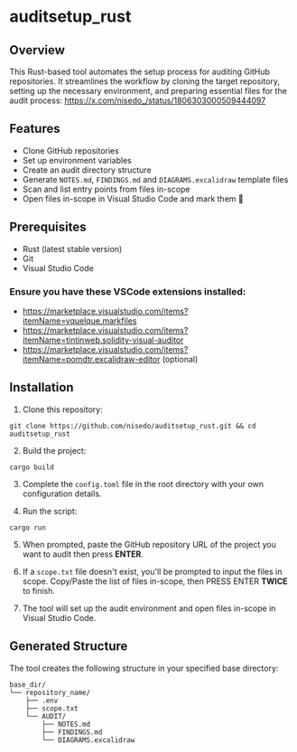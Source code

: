 # auditsetup_rust

## Overview

This Rust-based tool automates the setup process for auditing GitHub repositories. It streamlines the workflow by cloning the target repository, setting up the necessary environment, and preparing essential files for the audit process: https://x.com/nisedo_/status/1806303000509444097

## Features

- Clone GitHub repositories
- Set up environment variables
- Create an audit directory structure
- Generate `NOTES.md`, `FINDINGS.md` and `DIAGRAMS.excalidraw` template files
- Scan and list entry points from files in-scope
- Open files in-scope in Visual Studio Code and mark them 📌

## Prerequisites

- Rust (latest stable version)
- Git
- Visual Studio Code

### Ensure you have these VSCode extensions installed:

- https://marketplace.visualstudio.com/items?itemName=vquelque.markfiles
- https://marketplace.visualstudio.com/items?itemName=tintinweb.solidity-visual-auditor
- https://marketplace.visualstudio.com/items?itemName=pomdtr.excalidraw-editor (optional)

## Installation

1. Clone this repository:
```
git clone https://github.com/nisedo/auditsetup_rust.git && cd auditsetup_rust
```

2. Build the project:
```
cargo build
```

3. Complete the `config.toml` file in the root directory with your own configuration details.

4. Run the script:
```
cargo run
```

5. When prompted, paste the GitHub repository URL of the project you want to audit then press **ENTER**.

6. If a `scope.txt` file doesn't exist, you'll be prompted to input the files in scope. Copy/Paste the list of files in-scope, then PRESS ENTER **TWICE** to finish.

7. The tool will set up the audit environment and open files in-scope in Visual Studio Code.

## Generated Structure

The tool creates the following structure in your specified base directory:

```
base_dir/
└── repository_name/
    ├── .env
    ├── scope.txt
    └── AUDIT/
        ├── NOTES.md
        ├── FINDINGS.md
        └── DIAGRAMS.excalidraw
```
